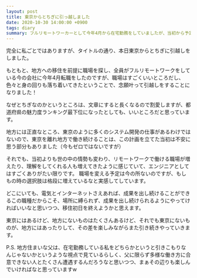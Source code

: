 ```yaml
---
layout: post
title: 東京からとちぎに引っ越しました
date: 2020-10-30 14:00:00 +0900
tags: diary
summary: フルリモートワーカーとして今年4月から在宅勤務をしていましたが、当初から予定していた東京を脱出し、無事にとちぎ県民になりました。
---
```


完全に私ごとではありますが、タイトルの通り、本日東京からとちぎに引越しをしました。

もともと、地方への移住を前提に職場を探し、全員がフルリモートワークをしている今の会社に今年4月転職をしたのですが、職場はすごくいいところだし、色々と身の回りも落ち着いてきたということで、念願叶って引越しをすることになりました！

なぜとちぎなのかというところは、文章にすると長くなるので割愛しますが、都道府県の魅力度ランキング最下位になったとしても、いいところだと思っています。

地方には正直なところ、東京のように多くのシステム開発の仕事があるわけではないので、東京を離れ地方で働き続けることは、この計画を立てた当初は不安に思う部分もありました（今もゼロではないですが）

それでも、当初よりも世の中の情勢も変わり、リモートワークで働ける職場が増えたり、理解をしてくれる人も増えてきたように感じていて、エンジニアとしてはすごくありがたい限りです。
職場を変える予定は今の所ないのですが、もしもの時の選択肢は格段に増えているなと実感してしています。

どこにいても、電気とインターネットさえあれば、成果を出し続けることができるこの職種だからこそ、場所に縛られず、成果を出し続けられるようにやってければいいなと思いつつ、移住初日を終えようかと思えます。

東京にはあるけど、地方にないものはたくさんあるけど、それでも東京にないものが、地方にはあったりして、その差を楽しみながらまた引き続きやっていきます。

P.S.
地方住まいな父は、在宅勤務している私をどちらかというと引きこもりなんじゃないかというような視点で見ているらしく、父に限らず多様な働き方に合意できない人とたくさん遭遇するんだろうなと思いつつ、まぁその辺りも楽しんでいければなと思っていますw